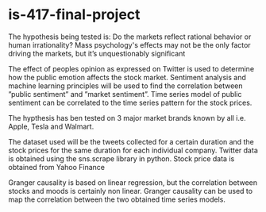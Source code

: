 # is-417-final-project


The hypothesis being tested is: Do the markets reflect rational behavior or human irrationality? 
Mass psychology's effects may not be the only factor driving the markets, but it’s unquestionably significant 

The effect of peoples opinion as expressed on Twitter is used to determine how the public emotion affects the stock market.
Sentiment analysis and machine learning principles will be used to find the correlation between ”public sentiment” and ”market sentiment”.
Time series model of public sentiment can be correlated to the time series pattern for the stock prices.

The hypthesis has ben tested on 3 major market brands known by all i.e. Apple, Tesla and Walmart.

The dataset used will be the tweets collected for a certain duration and the stock prices for the same duration for each individual company.
Twitter data is obtained using the sns.scrape library in python.
Stock price data is obtained from Yahoo Finance

Granger causality is based on linear regression, but the correlation between stocks and moods is certainly non linear. Granger causality can be used to map the correlation between the two obtained time series models.
